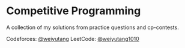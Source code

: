 # Competitive Programming
A collection of my solutions from practice questions and cp-contests.

Codeforces: [@weiyutang](https://codeforces.com/profile/weiyutang)
LeetCode: [@weiyutang1010](https://leetcode.com/weiyutang1010/)


